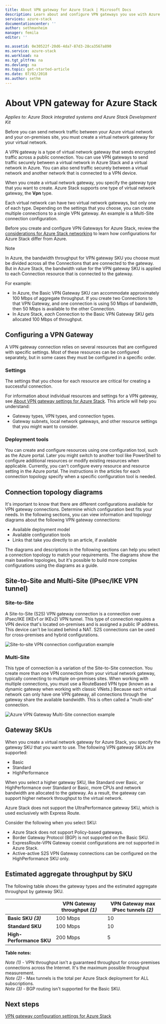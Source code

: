 ```yaml
---
title: About VPN gateway for Azure Stack | Microsoft Docs
description: Learn about and configure VPN gateways you use with Azure Stack.
services: azure-stack
documentationcenter: ''
author: sethmanheim
manager: femila
editor: ''

ms.assetid: 0e30522f-20d6-4da7-87d3-28ca3567a890
ms.service: azure-stack
ms.workload: na
ms.tgt_pltfrm: na
ms.devlang: na
ms.topic: get-started-article
ms.date: 07/02/2018
ms.author: sethm
---
```


# About VPN gateway for Azure Stack

*Applies to: Azure Stack integrated systems and Azure Stack Development Kit*

Before you can send network traffic between your Azure virtual network and your on-premises site, you must create a virtual network gateway for your virtual network.

A VPN gateway is a type of virtual network gateway that sends encrypted traffic across a public connection. You can use VPN gateways to send traffic securely between a virtual network in Azure Stack and a virtual network in Azure. You can also send traffic securely between a virtual network and another network that is connected to a VPN device.

When you create a virtual network gateway, you specify the gateway type that you want to create. Azure Stack supports one type of virtual network gateway, the **Vpn** type.

Each virtual network can have two virtual network gateways, but only one of each type. Depending on the settings that you choose, you can create multiple connections to a single VPN gateway. An example is a Multi-Site connection configuration.

Before you create and configure VPN Gateways for Azure Stack, review the [considerations for Azure Stack networking](/articles/azure-stack/user/azure-stack-network-differences.md) to learn how configurations for Azure Stack differ from Azure.

>[!NOTE]
>In Azure, the bandwidth throughput for VPN gateway SKU you choose must be divided across all the Connections that are connected to the gateway. But in Azure Stack, the bandwidth value for the VPN gateway SKU is applied to each Connection resource that is connected to the gateway.
>
> For example:
> * In Azure, the Basic VPN Gateway SKU can accommodate approximately 100 Mbps of aggregate throughput. If you create two Connections to that VPN Gateway, and one connection is using 50 Mbps of bandwidth, then 50 Mbps is available to the other Connection.
> * In Azure Stack, *each* Connection to the Basic VPN Gateway SKU gets allocated 100 Mbps of throughput.

## Configuring a VPN Gateway

A VPN gateway connection relies on several resources that are configured with specific settings. Most of these resources can be configured separately, but in some cases they must be configured in a specific order.

### Settings

The settings that you chose for each resource are critical for creating a successful connection.

For information about individual resources and settings for a VPN gateway, see [About VPN gateway settings for Azure Stack](azure-stack-vpn-gateway-settings.md). This article will help you understand:

* Gateway types, VPN types, and connection types.
* Gateway subnets, local network gateways, and other resource settings that you might want to consider.

### Deployment tools

You can create and configure resources using one configuration tool, such as the Azure portal. Later you might switch to another tool like PowerShell to configure additional resources or modify existing resources when applicable. Currently, you can't configure every resource and resource setting in the Azure portal. The instructions in the articles for each connection topology specify when a specific configuration tool is needed.

## Connection topology diagrams

It's important to know that there are different configurations available for VPN gateway connections. Determine which configuration best fits your needs. In the following sections, you can view information and topology diagrams about the following VPN gateway connections:

* Available deployment model
* Available configuration tools
* Links that take you directly to an article, if available

The diagrams and descriptions in the following sections can help you select a connection topology to match your requirements. The diagrams show the main baseline topologies, but it's possible to build more complex configurations using the diagrams as a guide.

## Site-to-Site and Multi-Site (IPsec/IKE VPN tunnel)

### Site-to-Site

A Site-to-Site (S2S) VPN gateway connection is a connection over IPsec/IKE (IKEv1 or IKEv2) VPN tunnel. This type of connection requires a VPN device that's located on-premises and is assigned a public IP address. This device can't be located behind a NAT. S2S connections can be used for cross-premises and hybrid configurations.

![Site-to-site VPN connection configuration example](media/azure-stack-vpn-gateway-about-vpn-gateways/vpngateway-site-to-site-connection-diagram.png)

### Multi-Site

This type of connection is a variation of the Site-to-Site connection. You create more than one VPN connection from your virtual network gateway, typically connecting to multiple on-premises sites. When working with multiple connections, you must use a RouteBased VPN type (known as a dynamic gateway when working with classic VNets.) Because each virtual network can only have one VPN gateway, all connections through the gateway share the available bandwidth. This is often called a "multi-site" connection.

![Azure VPN Gateway Multi-Site connection example](media/azure-stack-vpn-gateway-about-vpn-gateways/vpngateway-multisite-connection-diagram.png)

## Gateway SKUs

When you create a virtual network gateway for Azure Stack, you specify the gateway SKU that you want to use. The following VPN gateway SKUs are supported:

* Basic
* Standard
* HighPerformance

When you select a higher gateway SKU, like Standard over Basic, or HighPerformance over Standard or Basic, more CPUs and network bandwidth are allocated to the gateway. As a result, the gateway can support higher network throughput to the virtual network.

Azure Stack does not support the UltraPerformance gateway SKU, which is used exclusively with Express Route.

Consider the following when you select SKU:

* Azure Stack does not support Policy-based gateways.
* Border Gateway Protocol (BGP) is not supported on the Basic SKU.
* ExpressRoute-VPN Gateway coexist configurations are not supported in Azure Stack.
* Active-active S2S VPN Gateway connections can be configured on the HighPerformance SKU only.

## Estimated aggregate throughput by SKU

The following table shows the gateway types and the estimated aggregate throughput by gateway SKU.

|	| VPN Gateway throughput *(1)* | VPN Gateway max IPsec tunnels *(2)* |
|-------|-------|-------|
|**Basic SKU** ***(3)*** 	| 100 Mbps	| 10	|
|**Standard SKU** 		| 100 Mbps 	| 10	|
|**High-Performance SKU** | 200 Mbps	| 5	|

**Table notes:**

*Note (1)* - VPN throughput isn't a guaranteed throughput for cross-premises connections across the Internet. It's the maximum possible throughput measurement.  
*Note (2)* - Max tunnels is the total per Azure Stack deployment for ALL subscriptions.  
*Note (3)* - BGP routing isn't supported for the Basic SKU.

## Next steps

[VPN gateway configuration settings for Azure Stack](azure-stack-vpn-gateway-settings.md)
